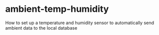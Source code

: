 # ambient-temp-humidity
How to set up a temperature and humidity sensor to automatically send ambient data to the local database
